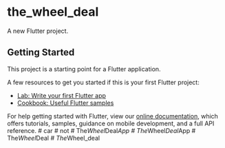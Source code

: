 # the_wheel_deal

A new Flutter project.

## Getting Started

This project is a starting point for a Flutter application.

A few resources to get you started if this is your first Flutter project:

- [Lab: Write your first Flutter app](https://flutter.dev/docs/get-started/codelab)
- [Cookbook: Useful Flutter samples](https://flutter.dev/docs/cookbook)

For help getting started with Flutter, view our
[online documentation](https://flutter.dev/docs), which offers tutorials,
samples, guidance on mobile development, and a full API reference.
#   c a r  
 #   n o t  
 #   T h e _ W h e e l _ D e a l _ A p p  
 #   T h e _ W h e e l _ D e a l _ A p p  
 #   T h e _ W h e e l _ D e a l _  
 #   T h e _ W h e e l _ d e a l  
 